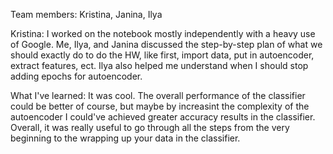 Team members: Kristina, Janina, Ilya

Kristina: I worked on the notebook mostly independently with a heavy use of Google. Me, Ilya, and Janina discussed the step-by-step plan of what we should exactly do to do the HW, like first, import data, put in autoencoder, extract features, ect. Ilya also helped me understand when I should stop adding epochs for autoencoder. 

What I've learned: It was cool. The overall performance of the classifier could be better of course, but maybe by increasint the complexity of the autoencoder I could've achieved greater accuracy results in the classifier. Overall, it was really useful to go through all the steps from the very beginning to the wrapping up your data in the classifier. 
